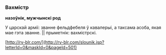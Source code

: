 ### Вахмістр
**назоўнік, мужчынскі род**

У царскай арміі: званне фельдфебеля ў кавалерыі, а таксама асоба, якая мае гэта званне. || прыметнік: вахмістрскі.

<a rel="author">[http://rv-blr.com/](http://rv-blr.com/slounik.jsp?letterId=0&maskId=0&pageId=501)</a>
